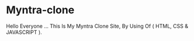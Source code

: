 # Myntra-clone
Hello Everyone ... This Is My Myntra Clone Site, By Using Of ( HTML, CSS &amp; JAVASCRIPT ).
